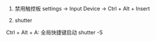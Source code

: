 1. 禁用触控板
settings -> Input Device -> Ctrl + Alt + Insert

2. shutter

Ctrl + Alt + A: 全局快捷键启动 shutter -S